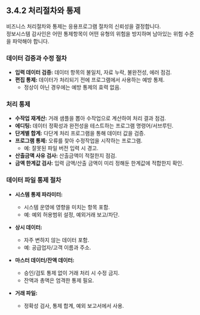 ## 3.4.2 처리절차와 통제

비즈니스 처리절차와 통제는 응용프로그램 절차의 신뢰성을 결정합니다.  
정보시스템 감사인은 어떤 통제항목이 어떤 유형의 위험을 방지하며 남아있는 위험 수준을 파악해야 합니다.

### 데이터 검증과 수정 절차

- **입력 데이터 검증:** 데이터 항목의 불일치, 자료 누락, 불완전성, 에러 점검.  
- **편집 통제:** 데이터가 처리되기 전에 프로그램에서 사용하는 예방 통제.  
  - 정상이 아닌 경우에는 예방 통제의 효력 없음.

### 처리 통제

- **수작업 재계산:** 거래 샘플을 뽑아 수작업으로 계산하여 처리 결과 점검.  
- **에디팅:** 데이터 정확성과 완전성을 테스트하는 프로그램 명령어/서브루틴.  
- **단계별 합계:** 다단계 처리 프로그램을 통해 데이터 값을 검증.  
- **프로그램 통제:** 오류를 찾아 수정작업을 시작하는 프로그램.  
  - 예: 잘못된 파일 버전 입력 시 경고.  
- **산출금액 사유 검사:** 산출금액이 적절한지 점검.  
- **금액 한계값 검사:** 입력 금액/산출 금액이 미리 정해둔 한계값에 적합한지 확인.

### 데이터 파일 통제 절차

- **시스템 통제 파라미터:**  
  - 시스템 운영에 영향을 미치는 항목 포함.  
  - 예: 예외 허용범위 설정, 예외거래 보고/차단.

- **상시 데이터:**  
  - 자주 변하지 않는 데이터 포함.  
  - 예: 공급업자/고객 이름과 주소.

- **마스터 데이터/잔액 데이터:**  
  - 승인/검토 통제 없이 거래 처리 시 수정 금지.  
  - 잔액과 총액은 엄격한 통제 필요.

- **거래 파일:**  
  - 정확성 검사, 통제 합계, 예외 보고서에서 사용.
